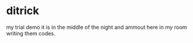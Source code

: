 # ditrick
my trial demo
it is in the middle of the night and ammout here in my room writing them codes.
